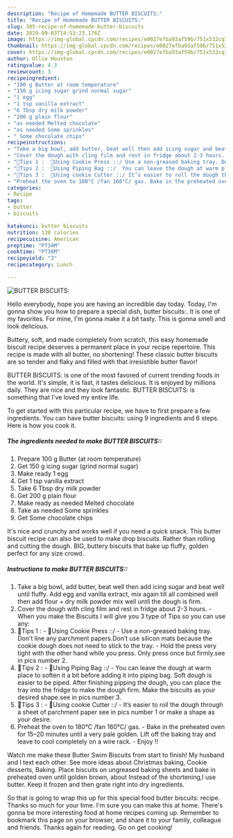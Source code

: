 ```yaml
---
description: "Recipe of Homemade BUTTER BISCUITS:"
title: "Recipe of Homemade BUTTER BISCUITS:"
slug: 305-recipe-of-homemade-butter-biscuits
date: 2020-09-03T14:53:23.176Z
image: https://img-global.cpcdn.com/recipes/e0027efba93af59b/751x532cq70/butter-biscuits-recipe-main-photo.jpg
thumbnail: https://img-global.cpcdn.com/recipes/e0027efba93af59b/751x532cq70/butter-biscuits-recipe-main-photo.jpg
cover: https://img-global.cpcdn.com/recipes/e0027efba93af59b/751x532cq70/butter-biscuits-recipe-main-photo.jpg
author: Ollie Houston
ratingvalue: 4.3
reviewcount: 3
recipeingredient:
- "100 g Butter at room temperature"
- "150 g icing sugar grind normal sugar"
- "1 egg"
- "1 tsp vanilla extract"
- "6 Tbsp dry milk powder"
- "200 g plain flour"
- "as needed Melted chocolate"
- "as needed Some sprinkles"
- " Some chocolate chips"
recipeinstructions:
- "Take a big bowl, add butter, beat well then add icing sugar and beat well until fluffy. Add egg and vanilla extract, mix again till all combined well then add flour + dry milk powder mix well until the dough is firm."
- "Cover the dough with cling film and rest in fridge about 2-3 hours.   When you make the Biscuits I will give you 3 type of Tips so you can use any:"
- "🌸Tips 1 :  🌻Using Cookie Press ::/ Use a non-greased baking tray. Don’t line any parchment papers.Don’t use silicon mats because the cookie dough does not need to stick to the tray. Hold the press very tight with the other hand while you press. Only press once but firmly.see in pics number 2."
- "🌸Tips 2 :  🌻Using Piping Bag ::/  You can leave the dough at warm place to soften it a bit before adding it into piping bag. Soft dough is easier to be piped. After finishing pipping the dough, you can place the tray into the fridge to make the dough firm. Make the biscuits as your desired shape.see in pics number 3."
- "🌸Tips 3 :  🌻Using cookie Cutter ::/ It’s easier to roll the dough through a sheet of parchment paper see in pics number 1 or make a shape as your desire."
- "Preheat the oven to 180°C /fan 160°C/ gas. Bake in the preheated oven for 15–20 minutes until a very pale golden. Lift off the baking tray and leave to cool completely on a wire rack. Enjoy !!"
categories:
- Recipe
tags:
- butter
- biscuits

katakunci: butter biscuits 
nutrition: 138 calories
recipecuisine: American
preptime: "PT34M"
cooktime: "PT38M"
recipeyield: "3"
recipecategory: Lunch

---
```



![BUTTER BISCUITS:](https://img-global.cpcdn.com/recipes/e0027efba93af59b/751x532cq70/butter-biscuits-recipe-main-photo.jpg)

Hello everybody, hope you are having an incredible day today. Today, I'm gonna show you how to prepare a special dish, butter biscuits:. It is one of my favorites. For mine, I'm gonna make it a bit tasty. This is gonna smell and look delicious.

Buttery, soft, and made completely from scratch, this easy homemade biscuit recipe deserves a permanent place in your recipe repertoire. This recipe is made with all butter, no shortening! These classic butter biscuits are so tender and flaky and filled with that irresistible butter flavor!

BUTTER BISCUITS: is one of the most favored of current trending foods in the world. It's simple, it is fast, it tastes delicious. It is enjoyed by millions daily. They are nice and they look fantastic. BUTTER BISCUITS: is something that I've loved my entire life.


To get started with this particular recipe, we have to first prepare a few ingredients. You can have butter biscuits: using 9 ingredients and 6 steps. Here is how you cook it.

<!--inarticleads1-->

##### The ingredients needed to make BUTTER BISCUITS::

1. Prepare 100 g Butter (at room temperature)
1. Get 150 g icing sugar (grind normal sugar)
1. Make ready 1 egg
1. Get 1 tsp vanilla extract
1. Take 6 Tbsp dry milk powder
1. Get 200 g plain flour
1. Make ready as needed Melted chocolate
1. Take as needed Some sprinkles
1. Get  Some chocolate chips


It&#39;s nice and crunchy and works well if you need a quick snack. This butter biscuit recipe can also be used to make drop biscuits. Rather than rolling and cutting the dough. BIG, buttery biscuits that bake up fluffy, golden perfect for any size crowd. 

<!--inarticleads2-->

##### Instructions to make BUTTER BISCUITS::

1. Take a big bowl, add butter, beat well then add icing sugar and beat well until fluffy. Add egg and vanilla extract, mix again till all combined well then add flour + dry milk powder mix well until the dough is firm.
1. Cover the dough with cling film and rest in fridge about 2-3 hours.  -  When you make the Biscuits I will give you 3 type of Tips so you can use any:
1. 🌸Tips 1 : -  🌻Using Cookie Press ::/ - Use a non-greased baking tray. Don’t line any parchment papers.Don’t use silicon mats because the cookie dough does not need to stick to the tray. - Hold the press very tight with the other hand while you press. Only press once but firmly.see in pics number 2.
1. 🌸Tips 2 : -  🌻Using Piping Bag ::/  - You can leave the dough at warm place to soften it a bit before adding it into piping bag. Soft dough is easier to be piped. After finishing pipping the dough, you can place the tray into the fridge to make the dough firm. Make the biscuits as your desired shape.see in pics number 3.
1. 🌸Tips 3 : -  🌻Using cookie Cutter ::/ - It’s easier to roll the dough through a sheet of parchment paper see in pics number 1 or make a shape as your desire.
1. Preheat the oven to 180°C /fan 160°C/ gas. - Bake in the preheated oven for 15–20 minutes until a very pale golden. Lift off the baking tray and leave to cool completely on a wire rack. - Enjoy !!


Watch me make these Butter Swim Biscuits from start to finish! My husband and I text each other. See more ideas about Christmas baking, Cookie desserts, Baking. Place biscuits on ungreased baking sheets and bake in preheated oven until golden brown, about Instead of the shortening,I use butter. Keep it frozen and then grate right into dry ingredients. 

So that is going to wrap this up for this special food butter biscuits: recipe. Thanks so much for your time. I'm sure you can make this at home. There's gonna be more interesting food at home recipes coming up. Remember to bookmark this page on your browser, and share it to your family, colleague and friends. Thanks again for reading. Go on get cooking!
